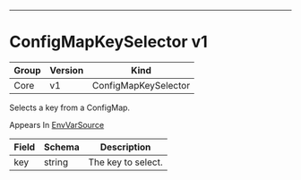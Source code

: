 

-----------
# ConfigMapKeySelector v1



Group        | Version     | Kind
------------ | ---------- | -----------
Core | v1 | ConfigMapKeySelector







Selects a key from a ConfigMap.

<aside class="notice">
Appears In <a href="#envvarsource-v1">EnvVarSource</a> </aside>

Field        | Schema     | Description
------------ | ---------- | -----------
key | string | The key to select.






